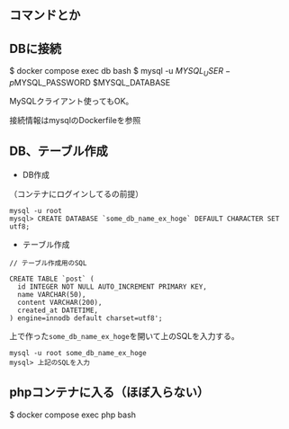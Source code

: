 ## コマンドとか

## DBに接続
$ docker compose exec db bash
$ mysql -u $MYSQL_USER -p$MYSQL_PASSWORD $MYSQL_DATABASE

MySQLクライアント使ってもOK。
<!-- https://tableplus.com/download -->
接続情報はmysqlのDockerfileを参照


## DB、テーブル作成

 - DB作成
   
（コンテナにログインしてるの前提）
```
mysql -u root
mysql> CREATE DATABASE `some_db_name_ex_hoge` DEFAULT CHARACTER SET utf8;
```

 - テーブル作成

```
// テーブル作成用のSQL

CREATE TABLE `post` (
  id INTEGER NOT NULL AUTO_INCREMENT PRIMARY KEY,
  name VARCHAR(50),
  content VARCHAR(200),
  created_at DATETIME,
) engine=innodb default charset=utf8';
```
上で作った`some_db_name_ex_hoge`を開いて上のSQLを入力する。

```
mysql -u root some_db_name_ex_hoge
mysql> 上記のSQLを入力 
```

## phpコンテナに入る（ほぼ入らない）
$ docker compose exec php bash
